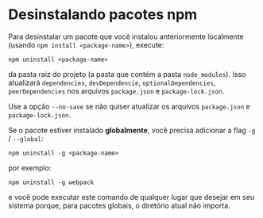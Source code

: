 # Desinstalando pacotes npm

Para desinstalar um pacote que você instalou anteriormente localmente (usando `npm install <package-name>`), execute:

```
npm uninstall <package-name>
```

da pasta raiz do projeto (a pasta que contém a pasta `node_modules`). Isso atualizará `dependencies`, `devDependencie`, `optionalDependencies`, `peerDependencies` nos arquivos `package.json` e `package-lock.json`.

Use a opção `--no-save` se não quiser atualizar os arquivos `package.json` e `package-lock.json`.

Se o pacote estiver instalado **globalmente**, você precisa adicionar a flag `-g` / `--global`:

```
npm uninstall -g <package-name>
```

por exemplo:

```
npm uninstall -g webpack
```

e você pode executar este comando de qualquer lugar que desejar em seu sistema porque, para pacotes globais, o diretório atual não importa.
